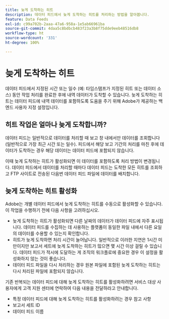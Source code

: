 ```yaml
---
title: 늦게 도착하는 히트
description: 데이터 피드에서 늦게 도착하는 히트를 처리하는 방법을 알아봅니다.
feature: Data Feeds
exl-id: c99a702b-2aaa-47a6-958a-1e5ab66961ba
source-git-commit: 4daa5c8bdbcb483f23a3b8f75dde9eeb48516db8
workflow-type: ht
source-wordcount: '331'
ht-degree: 100%

---
```


# 늦게 도착하는 히트

데이터 피드에서 지정된 시간 또는 일수 (예: 타임스탬프가 지정된 히트 또는 데이터 소스) 동안 작업 처리를 완료한 후에 내역 데이터가 도착할 수 있습니다. 늦게 도착하는 히트는 데이터 피드에 내역 데이터를 포함하도록 도움을 주기 위해 Adobe가 제공하는 백엔드 사용자 지정 설정입니다.

## 히트 작업은 얼마나 늦게 도착합니까?

데이터 피드는 일반적으로 데이터를 처리할 때 보고 창 내에서만 데이터를 조회합니다 (일반적으로 가장 최근 시간 또는 일수). 피드에서 해당 보고 기간의 처리를 마친 후에 데이터가 도착하는 경우 해당 데이터는 데이터 피드에 포함되지 않습니다.

이때 늦게 도착하는 히트가 활성화되면 이 데이터를 포함하도록 처리 방법이 변경됩니다. 데이터 피드에서 데이터를 처리할 때마다 데이터 피드는 도착한 모든 히트를 조회하고 FTP 사이트로 전송된 다음번 데이터 피드 파일에 데이터를 배치합니다.

## 늦게 도착하는 히트 활성화

Adobe는 개별 데이터 피드에서 늦게 도착하는 히트를 수동으로 활성화할 수 있습니다. 이 작업을 수행하기 전에 다음 사항을 고려하십시오.

* 늦게 도착하는 히트가 활성화되면 다른 날짜의 데이터가 데이터 피드에 자주 표시됩니다. 데이터 피드를 수집하는 데 사용하는 플랫폼이 동일한 파일 내에서 다른 요일의 데이터를 수용할 수 있는지 확인합니다.
* 히트가 늦게 도착하면 처리 시간이 늘어납니다. 일반적으로 이러한 지연은 1시간 미만이지만 보고서 세트에 늦게 도착하는 히트가 많으면 몇 시간 이상 걸릴 수 있습니다. 데이터 피드가 적시에 도달하는 게 조직의 워크플로에 중요한 경우 이 설정을 활성화하지 않는 것이 좋습니다.
* 데이터 피드 파일을 다시 처리하는 경우 원본 파일에 포함된 늦게 도착하는 히트는 다시 처리된 파일에 포함되지 않습니다.

기존 반복되는 데이터 피드에 대해 늦게 도착하는 히트를 활성화하려면 서비스 대상 사용자에게 고객 지원 센터에 연락하여 다음 내용을 전달하라고 안내합니다.

* 특정 데이터 피드에 대해 늦게 도착하는 히트를 활성화하려는 경우 참고 사항
* 보고서 세트 ID
* 데이터 피드 이름
